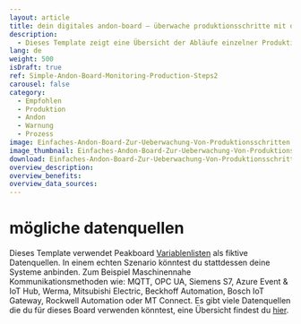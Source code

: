 ```yaml
---
layout: article
title: dein digitales andon-board – überwache produktionsschritte mit dem lampensystem
description: 
  - Dieses Template zeigt eine Übersicht der Abläufe einzelner Produktionsschritte eines Auftrags. Ob bei den einzelnen Arbeitsschritten alles planmäßig läuft, wird mittels übersichtlicher Andon-Board Anzeige im typischen Ampelfarbschema angezeigt. Bei Störungen genügt ein kurzer Blick auf den Monitor und die „rote Lampe“ verrät ob es ein Problem gibt, wo es das Problem gibt und seit wann. Das sorgt für Transparenz am Arbeitsplatz, steigert die Motivation und verkürzt Reaktionszeiten. Zusätzlich wird der Auftragsstatus in Echtzeit abgebildet. Lade dir das Template kostenlos herunter, entfernen das hinterlegte Timer Script und füge deine Datenquelle hinzu, um die Visualisierung für deine Zwecke verwenden zu können. 
lang: de
weight: 500
isDraft: true
ref: Simple-Andon-Board-Monitoring-Production-Steps2
carousel: false
category:
  - Empfohlen
  - Produktion
  - Andon
  - Warnung
  - Prozess
image: Einfaches-Andon-Board-Zur-Ueberwachung-Von-Produktionsschritten.png
image_thumbnail: Einfaches-Andon-Board-Zur-Ueberwachung-Von-Produktionsschritten_thumbnail.png
download: Einfaches-Andon-Board-Zur-Ueberwachung-Von-Produktionsschritten.pbmx
overview_description:
overview_benefits:
overview_data_sources:
---
```

# mögliche datenquellen
Dieses Template verwendet Peakboard [Variablenlisten](https://help.peakboard.com/scripting/de-variables.html) als fiktive Datenquellen. In einem echten Szenario könntest du stattdessen deine Systeme anbinden. Zum Beispiel Maschinennahe Kommunikationsmethoden wie: MQTT, OPC UA, Siemens S7, Azure Event & IoT Hub, Werma, Mitsubishi Electric, Beckhoff Automation, Bosch IoT Gateway, Rockwell Automation oder MT Connect. Es gibt viele Datenquellen die du für dieses Board verwenden könntest, eine Übersicht findest du [hier](https://peakboard.com/schnittstellen/).